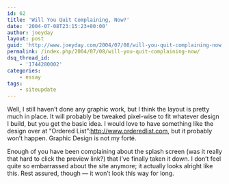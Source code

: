 ```yaml
---
id: 62
title: 'Will You Quit Complaining, Now?'
date: '2004-07-08T23:15:23+00:00'
author: joeyday
layout: post
guid: 'http://www.joeyday.com/2004/07/08/will-you-quit-complaining-now'
permalink: /index.php/2004/07/08/will-you-quit-complaining-now/
dsq_thread_id:
    - '1744280002'
categories:
    - essay
tags:
    - siteupdate
---
```


Well, I still haven’t done any graphic work, but I think the layout is pretty much in place. It will probably be tweaked pixel-wise to fit whatever design I build, but you get the basic idea. I would love to have something like the design over at “Ordered List”:http://www.orderedlist.com, but it probably won’t happen. Graphic Design is not my forté.

Enough of you have been complaining about the splash screen (was it really that hard to click the preview link?) that I’ve finally taken it down. I don’t feel quite so embarrassed about the site anymore; it actually looks alright like this. Rest assured, though — it won’t look this way for long.